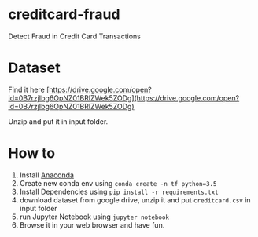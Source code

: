 # creditcard-fraud
Detect Fraud in Credit Card Transactions


# Dataset
Find it here [https://drive.google.com/open?id=0B7rzjIbg6OpNZ01BRlZWek5ZODg](https://drive.google.com/open?id=0B7rzjIbg6OpNZ01BRlZWek5ZODg)

Unzip and put it in input folder.

# How to
1. Install [Anaconda](https://www.anaconda.com/download/)
2. Create new conda env using `conda create -n tf python=3.5`
3. Install Dependencies using `pip install -r requirements.txt`
4. download dataset from google drive, unzip it and put `creditcard.csv` in input folder
5. run Jupyter Notebook using `jupyter notebook`
6. Browse it in your web browser and have fun.
